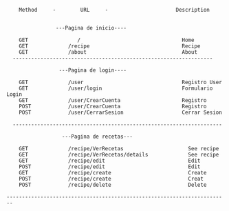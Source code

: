        
        Method     -        URL     -                      Description


                    ---Pagina de inicio----

        GET                /                                 Home
        GET             /recipe                              Recipe
        GET             /about                               About
      -----------------------------------------------------------------

                     ---Pagina de login----

        GET             /user                                Registro User
        GET             /user/login                          Formulario Login
        GET             /user/CrearCuenta                    Registro
        POST            /user/CrearCuenta                    Registro
        POST            /user/CerrarSesion                   Cerrar Sesion

      --------------------------------------------------------------------

                      ---Pagina de recetas---

        GET             /recipe/VerRecetas                     See recipe
        GET             /recipe/VerRecetas/details             See recipe
        GET             /recipe/edit                           Edit
        POST            /recipe/edit                           Edit
        GET             /recipe/create                         Create
        POST            /recipe/create                         Creat
        POST            /recipe/delete                         Delete

    ------------------------------------------------------------------------
